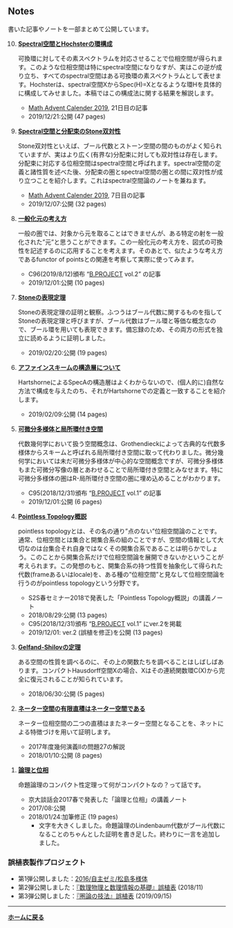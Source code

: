 ## **Notes**

書いた記事やノートを一部まとめて公開しています。

<ol reversed>

<li><p><strong><a href="/pdf/hochster.pdf">Spectral空間とHochsterの環構成</a></strong></p>

  <p>可換環に対してその素スペクトラムを対応させることで位相空間が得られます。このような位相空間は特にspectral空間になりなすが、実はこの逆が成り立ち、すべてのspectral空間はある可換環の素スペクトラムとして表せます。Hochsterは、spectral空間XからSpec(H)=Xとなるような環Hを具体的に構成してみせました。本稿ではこの構成法に関する結果を解説します。</p>

  <ul>
    <li><a href="https://adventar.org/calendars/4297">Math Advent Calender 2019</a>, 21日目の記事</li>
    <li>2019/12/21:公開 (47 pages)</li>
  </ul>
</li>

<li><p><strong><a href="/pdf/spectral.pdf">Spectral空間と分配束のStone双対性</a></strong></p>

  <p>Stone双対性といえば、ブール代数とストーン空間の間のものがよく知られていますが、実はより広く(有界な)分配束に対しても双対性は存在します。分配束に対応する位相空間はspectral空間と呼ばれます。spectral空間の定義と諸性質を述べた後、分配束の圏とspectral空間の圏との間に双対性が成り立つことを紹介します。これはspectral空間論のノートを兼ねます。</p>
  
  <ul>
    <li><a href="https://adventar.org/calendars/4297">Math Advent Calender 2019</a>, 7日目の記事</li>
    <li>2019/12/07:公開 (32 pages)</li>
  </ul>
</li>

<li><p><strong><a href="/pdf/generalized_elements.pdf">一般化元の考え方</a></strong></p>

  <p>一般の圏では、対象から元を取ることはできませんが、ある特定の射を一般化された”元”と思うことができます。この一般化元の考え方を、図式の可換性を記述するのに応用することを考えます。そのあとで、似たような考え方であるfunctor of pointsとの関連を考察して実際に使ってみます。</p>

  <ul>
    <li>C96(2019/8/12)頒布 “<a href="http://s2s.undefin.net/wiki/?B.PROJECT">B.PROJECT</a> vol.2” の記事</li>
    <li>2019/12/01:公開 (10 pages)</li>
  </ul>
</li>

<li><p><strong><a href="/pdf/stone_rep.pdf">Stoneの表現定理</a></strong></p>

  <p>Stoneの表現定理の証明と観察。ふつうはブール代数に関するものを指してStoneの表現定理と呼びますが、ブール代数はブール環と等価な概念なので、ブール環を用いても表現できます。備忘録のため、その両方の形式を独立に読めるように証明しました。</p>

  <ul>
    <li>2019/02/20:公開 (19 pages)</li>
  </ul>
</li>

<li><p><strong><a href="/pdf/str_sheaf_on_SpecA.pdf">アファインスキームの構造層について</a></strong></p>

  <p>HartshorneによるSpecAの構造層はよくわからないので、(個人的に)自然な方法で構成を与えたのち、それがHartshorneでの定義と一致することを紹介します。</p>

  <ul>
    <li>2019/02/09:公開 (14 pages)</li>
  </ul>
</li>

<li><p><strong><a href="/pdf/mfd_and_ringed_space.pdf">可微分多様体と局所環付き空間</a></strong></p>

  <p>代数幾何学において扱う空間概念は、Grothendieckによって古典的な代数多様体からスキームと呼ばれる局所環付き空間に取って代わりました。微分幾何学においては未だ可微分多様体が中心的な空間概念ですが、可微分多様体もまた可微分写像の層とあわせることで局所環付き空間とみなせます。特に可微分多様体の圏はR-局所環付き空間の圏に埋め込めることがわかります。</p>

  <ul>
    <li>C95(2018/12/31)頒布 “<a href="http://s2s.undefin.net/wiki/?B.PROJECT">B.PROJECT</a> vol.1” の記事</li>
    <li>2019/12/01:公開 (6 pages)</li>
  </ul>
</li>

<li><p><strong><a href="/pdf/pointless_v2.pdf">Pointless Topology概説</a></strong></p>

  <p>pointless topologyとは、その名の通り”点のない”位相空間論のことです。通常、位相空間とは集合と開集合系の組のことですが、空間の情報として大切なのは台集合それ自身ではなくその開集合系であることは明らかでしょう。このことから開集合系だけで位相空間論を展開できないかということが考えられます。この発想のもと、開集合系の持つ性質を抽象化して得られた代数(frameあるいはlocale)を、ある種の”位相空間”と見なして位相空間論を行うのがpointless topologyという分野です。</p>

  <ul>
    <li>S2S春セミナー2018で発表した「Pointless Topology概説」の講義ノート</li>
    <li>2018/08/29:公開 (13 pages)</li>
    <li>C95(2018/12/31)頒布 “<a href="http://s2s.undefin.net/wiki/?B.PROJECT">B.PROJECT</a> vol.1” にver.2を掲載</li>
    <li>2019/12/01: ver.2 (誤植を修正)を公開 (13 pages)</li>
  </ul>
</li>

<li><p><strong><a href="/pdf/Gelfand-Shilov.pdf">Gelfand-Shilovの定理</a></strong></p>

  <p>ある空間の性質を調べるのに、その上の関数たちを調べることはしばしばあります。コンパクトHausdorff空間Xの場合、Xはその連続関数環C(X)から完全に復元されることが知られています。</p>

  <ul>
    <li>2018/06/30:公開 (5 pages)</li>
  </ul>
</li>

<li><p><strong><a href="/pdf/product_of_noetherian.pdf">ネーター空間の有限直積はネーター空間である</a></strong></p>

  <p>ネーター位相空間の二つの直積はまたネーター空間となることを、ネットによる特徴づけを用いて証明します。</p>

  <ul>
    <li>2017年度幾何演義Ⅱの問題27の解説</li>
    <li>2018/01/10:公開 (8 pages)</li>
  </ul>
</li>

<li><p><strong><a href="/pdf/logic_and_top.pdf">論理と位相</a></strong></p>

  <p>命題論理のコンパクト性定理って何がコンパクトなの？って話です。</p>

  <ul>
    <li>京大談話会2017春で発表した「論理と位相」の講義ノート</li>
    <li>2017/08:公開</li>
    <li>2018/01/24:加筆修正 (19 pages)
      <ul>
        <li>文字を大きくしました。命題論理のLindenbaum代数がブール代数になることのちゃんとした証明を書き足した。終わりに一言を追加しました。</li>
      </ul>
    </li>
  </ul>
</li>

</ol>



### 誤植表製作プロジェクト
- 第1弾公開しました：[2016/自主ゼミ/松島多様体](http://s2s.undefin.net/wiki/?2016%2F%E8%87%AA%E4%B8%BB%E3%82%BC%E3%83%9F%2F%E6%9D%BE%E5%B3%B6%E5%A4%9A%E6%A7%98%E4%BD%93)
- 第2弾公開しました：[『数理物理と数理情報の基礎』誤植表](http://s2s.undefin.net/wiki/?plugin=attach&pcmd=open&file=spotlight3.pdf&refer=%E4%BB%8A%E6%9D%91) (2018/11)
- 第3弾公開しました：[『圏論の技法』誤植表](https://paper3510mm.amebaownd.com/posts/6945739) (2019/09/15)



---

**[ホームに戻る](/index)**